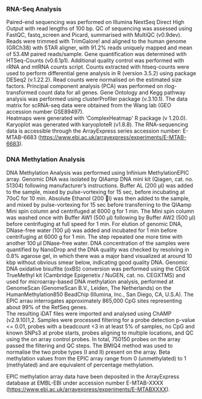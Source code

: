 ### RNA-Seq Analysis

Paired-end sequencing was performed on Illumina NextSeq Direct High Output with read lengths of 100 bp. 
QC of sequencing was assessed using FastQC, fastq_screen and Picard, summarised with MultiQC (v0.9dev). 
Reads were trimmed with TrimGalore! and aligned to the human genome (GRCh38) with STAR aligner, with 91.2% reads uniquely mapped and mean of 53.4M paired reads/sample. 
Gene quantification was determined with HTSeq-Counts (v0.6.1p1). 
Additional quality control was performed with rRNA and mtRNA counts script. 
Counts extracted with htseq-counts were used to perform differential gene analysis in R (version 3.5.2) using package DESeq2 (v.1.22.2). 
Read counts were normalised on the estimated size factors. 
Principal component analysis (PCA) was performed on rlog-transformed count data for all genes. 
Gene Ontology and Kegg pathway analysis was performed using clusterProfiler package (v.3.10.1). 
The data matrix for scRNA-seq data were obtained from the Wang lab (GEO accession number GSE89497).  
Heatmaps were generated with ‘ComplexHeatmap' R package (v 1.20.0). Karyoplot was generated with karyoploteR (v1.8.8).
The RNA-sequencing data is accessible through the ArrayExpress series accession number:  E-MTAB-6683 (https://www.ebi.ac.uk/arrayexpress/experiments/E-MTAB-6683). 


### DNA Methylation Analysis

DNA Methylation Analysis was performed using Infinium MethylationEPIC array.
Genomic DNA was isolated by QIAamp DNA mini kit (Qiagen, cat. no. 51304) following manufacturer’s instructions. 
Buffer AL (200 μl) was added to the sample, mixed by pulse-vortexing for 15 sec, before incubating at 70oC for 10 min. 
Absolute Ethanol (200 l) was then added to the sample, and mixed by pulse-vortexing for 15 sec before transferring to the QIAamp Mini spin column and centrifuged at 6000 g for 1 min. 
The Mini spin column was washed once with Buffer AW1 (500 μl) following by Buffer AW2 (500 μl) before centrifuging at full speed for 1 min. 
For elution of genomic DNA, DNase-free water (100 μl) was added and incubated for 1 min before centrifuging at 6000 g for 1 min. 
The step repeated one more time with another 100 μl DNase-free water. 
DNA concentration of the samples were quantified by NanoDrop and the DNA quality was checked by resolving in 0.8% agarose gel, in which there was a major band visualized at around 10 kbp without obvious smear below, indicating good quality DNA. 
Genomic DNA oxidative bisulfite (oxBS) conversion was performed using the CEGX TrueMethyl kit (Cambridge Epigenetix / NuGEN,  cat. no. CEGXTMS) and used for microarray-based DNA methylation analysis, performed at GenomeScan (GenomeScan B.V., Leiden, The Netherlands) on the HumanMethylation850 BeadChip (Illumina, Inc., San Diego, CA, U.S.A). 
The EPIC arrau interrogates approximately 865,000 CpG sites representing about 99% of the RefSeq genes.  
The resulting iDAT files were imported and analysed using ChAMP (v2.9.10)1,2. 
Samples were processed filtering for a probe detection p-value <= 0.01, probes with a beadcount <3 in at least 5% of samples, no CpG and known SNPs3 at probe starts, probes aligning to multiple locations,  and QC using the on array control probes. 
In total, 750150 probes on the array passed the filtering and QC steps. 
The BMIQ4 method was used to normalise the two probe types (I and II) present on the array. 
Beta methylation values from the EPIC array range from 0 (unmethylated) to 1 (methylated) and are equivalent of percentage methylation. 

EPIC methylation array data have been deposited in the ArrayExpress database at EMBL-EBI under accession number E-MTAB-XXXX (https://www.ebi.ac.uk/arrayexpress/experiments/E-MTABXXXX). 

